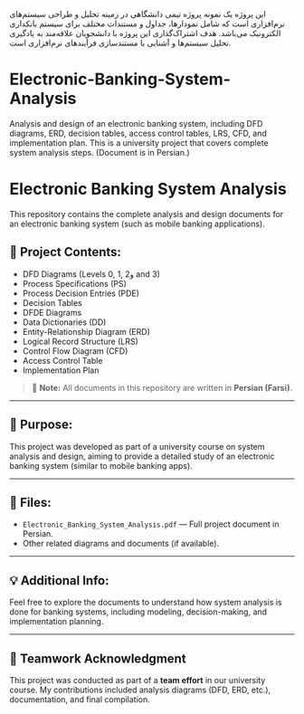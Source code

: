 این پروژه یک نمونه پروژه تیمی دانشگاهی در زمینه تحلیل و طراحی سیستم‌های نرم‌افزاری است که شامل نمودارها، جداول و مستندات مختلف برای سیستم بانکداری الکترونیک می‌باشد.
هدف اشتراک‌گذاری این پروژه با دانشجویان علاقه‌مند به یادگیری تحلیل سیستم‌ها و آشنایی با مستندسازی فرآیندهای نرم‌افزاری است.
# Electronic-Banking-System-Analysis
Analysis and design of an electronic banking system, including DFD diagrams, ERD, decision tables, access control tables, LRS, CFD, and implementation plan. This is a university project that covers complete system analysis steps. (Document is in Persian.)

# Electronic Banking System Analysis

This repository contains the complete analysis and design documents for an electronic banking system (such as mobile banking applications).

## 📄 Project Contents:
- DFD Diagrams (Levels 0, 1, 2و and 3)
- Process Specifications (PS)
- Process Decision Entries (PDE)
- Decision Tables
- DFDE Diagrams
- Data Dictionaries (DD)
- Entity-Relationship Diagram (ERD)
- Logical Record Structure (LRS)
- Control Flow Diagram (CFD)
- Access Control Table
- Implementation Plan

> 📌 **Note:** All documents in this repository are written in **Persian (Farsi)**.

---

## 🎯 Purpose:
This project was developed as part of a university course on system analysis and design, aiming to provide a detailed study of an electronic banking system (similar to mobile banking apps).

---

## 📂 Files:
- `Electronic_Banking_System_Analysis.pdf` — Full project document in Persian.
- Other related diagrams and documents (if available).

---

## 💡 Additional Info:
Feel free to explore the documents to understand how system analysis is done for banking systems, including modeling, decision-making, and implementation planning.

---

## 👥 Teamwork Acknowledgment
This project was conducted as part of a **team effort** in our university course. My contributions included analysis diagrams (DFD, ERD, etc.), documentation, and final compilation.


